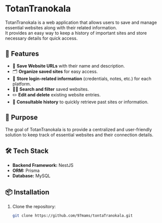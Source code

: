 # TotanTranokala

TotanTranokala is a web application that allows users to save and manage essential websites along with their related information.  
It provides an easy way to keep a history of important sites and store necessary details for quick access.

## 🚀 Features

- 🔗 **Save Website URLs** with their name and description.  
- 🗂️ **Organize saved sites** for easy access.  
- 🔐 **Store login-related information** (credentials, notes, etc.) for each platform.  
- 🕵️‍♂️ **Search and filter** saved websites.  
- ✏️ **Edit and delete** existing website entries.  
- 📜 **Consultable history** to quickly retrieve past sites or information.

## 🎯 Purpose

The goal of TotanTranokala is to provide a centralized and user-friendly solution to keep track of essential websites and their connection details.

## 🛠️ Tech Stack

- **Backend Framework:** NestJS  
- **ORM:** Prisma  
- **Database:** MySQL  

## 📦 Installation

1. Clone the repository:
   ```bash
   git clone https://github.com/97mams/tontaTranokala.git
